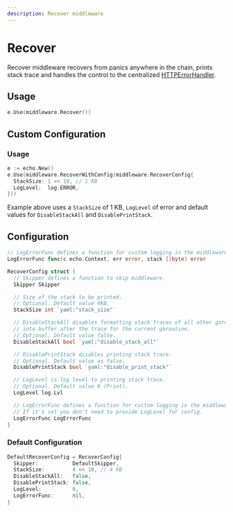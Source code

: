 ```yaml
---
description: Recover middleware
---
```


# Recover

Recover middleware recovers from panics anywhere in the chain, prints stack trace
and handles the control to the centralized
[HTTPErrorHandler](../guide/customization.md#http-error-handler).

## Usage

```go
e.Use(middleware.Recover())
```

## Custom Configuration

### Usage

```go
e := echo.New()
e.Use(middleware.RecoverWithConfig(middleware.RecoverConfig{
  StackSize: 1 << 10, // 1 KB
  LogLevel:  log.ERROR,
}))
```

Example above uses a `StackSize` of 1 KB, `LogLevel` of error and
default values for `DisableStackAll` and `DisablePrintStack`.

## Configuration

```go
// LogErrorFunc defines a function for custom logging in the middleware.
LogErrorFunc func(c echo.Context, err error, stack []byte) error

RecoverConfig struct {
  // Skipper defines a function to skip middleware.
  Skipper Skipper

  // Size of the stack to be printed.
  // Optional. Default value 4KB.
  StackSize int `yaml:"stack_size"`

  // DisableStackAll disables formatting stack traces of all other goroutines
  // into buffer after the trace for the current goroutine.
  // Optional. Default value false.
  DisableStackAll bool `yaml:"disable_stack_all"`

  // DisablePrintStack disables printing stack trace.
  // Optional. Default value as false.
  DisablePrintStack bool `yaml:"disable_print_stack"`

  // LogLevel is log level to printing stack trace.
  // Optional. Default value 0 (Print).
  LogLevel log.Lvl

  // LogErrorFunc defines a function for custom logging in the middleware.
  // If it's set you don't need to provide LogLevel for config.
  LogErrorFunc LogErrorFunc
}
```

### Default Configuration

```go
DefaultRecoverConfig = RecoverConfig{
  Skipper:           DefaultSkipper,
  StackSize:         4 << 10, // 4 KB
  DisableStackAll:   false,
  DisablePrintStack: false,
  LogLevel:          0,
  LogErrorFunc:      nil,
}
```
